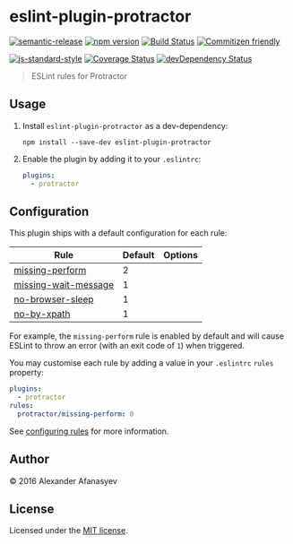 # eslint-plugin-protractor

[![semantic-release](https://img.shields.io/badge/%20%20%F0%9F%93%A6%F0%9F%9A%80-semantic--release-e10079.svg)](https://github.com/semantic-release/semantic-release)
[![npm version](https://badge.fury.io/js/eslint-plugin-protractor.svg)](https://badge.fury.io/js/eslint-plugin-protractor)
[![Build Status](https://img.shields.io/travis/alecxe/eslint-plugin-protractor.svg)](https://travis-ci.org/alecxe/eslint-plugin-protractor)
[![Commitizen friendly](https://img.shields.io/badge/commitizen-friendly-brightgreen.svg)](http://commitizen.github.io/cz-cli/)

[![js-standard-style](https://img.shields.io/badge/code%20style-standard-brightgreen.svg?style=flat)](https://github.com/feross/standard)
[![Coverage Status](https://coveralls.io/repos/github/alecxe/eslint-plugin-protractor/badge.svg?branch=master)](https://coveralls.io/github/alecxe/eslint-plugin-protractor?branch=master)
[![devDependency Status](https://david-dm.org/alecxe/eslint-plugin-protractor/master/dev-status.svg)](https://david-dm.org/alecxe/eslint-plugin-protractor/master#info=devDependencies)

> ESLint rules for Protractor

## Usage

1. Install `eslint-plugin-protractor` as a dev-dependency:

    ```shell
    npm install --save-dev eslint-plugin-protractor
    ```

2. Enable the plugin by adding it to your `.eslintrc`:

    ```yaml
    plugins:
      - protractor
    ```

## Configuration

This plugin ships with a default configuration for each rule:

Rule                         | Default       | Options
----                         | -------       | -------
[missing-perform][]          | 2             |
[missing-wait-message][]     | 1             |
[no-browser-sleep][]         | 1             |
[no-by-xpath][]              | 1             |

For example, the `missing-perform` rule is enabled by default and will cause
ESLint to throw an error (with an exit code of `1`) when triggered.

You may customise each rule by adding a value in your `.eslintrc` `rules`
property:

```yaml
plugins:
  - protractor
rules:
  protractor/missing-perform: 0
```

See [configuring rules][] for more information.

[missing-perform]: docs/rules/missing-perform.md
[missing-wait-message]: docs/rules/missing-wait-message.md
[no-browser-sleep]: docs/rules/no-browser-sleep.md
[no-by-xpath]: docs/rules/no-by-xpath.md
[configuring rules]: http://eslint.org/docs/user-guide/configuring#configuring-rules

## Author

© 2016 Alexander Afanasyev

## License

Licensed under the [MIT license](LICENSE).

